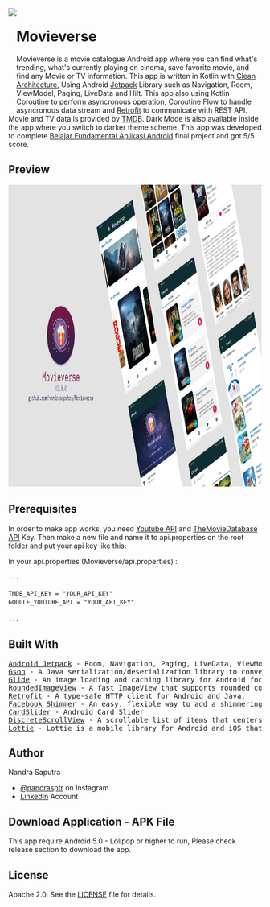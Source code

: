 <img height='200' src="app/src/main/res/mipmap-xxxhdpi/ic_movieverse.png" align="left">

# Movieverse
Movieverse is a movie catalogue Android app where you can find what's trending, what's currently playing on cinema, save favorite movie, and find any Movie or TV information. This app is written in Kotlin with <a href='https://blog.cleancoder.com/uncle-bob/2012/08/13/the-clean-architecture.html'>Clean Architecture</a>, Using Android <a href='https://developer.android.com/jetpack'>Jetpack</a> Library such as Navigation, Room, ViewModel, Paging, LiveData and Hilt. This app also using Kotlin <a href='https://github.com/Kotlin/kotlinx.coroutines'>Coroutine</a> to perform asyncronous operation, Coroutine Flow to handle asyncronous data stream and <a href='https://square.github.io/retrofit/'>Retrofit</a> to communicate with REST API. Movie and TV data is provided by <a href='https://www.themoviedb.org/'>TMDB</a>. Dark Mode is also available inside the app where you switch to darker theme scheme. This app was developed to complete <a href='https://www.dicoding.com/academies/14'>Belajar Fundamental Aplikasi Android</a> final project and got 5/5 score.

## Preview
<p float="center">
  <img src="docs/Movieverse%20App%20Presentation%20V2.png" height="600" />
</p>

## Prerequisites

In order to make app works, you need <a href='https://developers.google.com/youtube/v3/getting-started'>Youtube API</a> and <a href='https://www.themoviedb.org/documentation/api'>TheMovieDatabase API</a> Key. Then make a new file and name it to api.properties on the root folder and put your api key like this:

In your api.properties (Movieverse/api.properties) :

```xml
...

TMDB_API_KEY = "YOUR_API_KEY"
GOOGLE_YOUTUBE_API = "YOUR_API_KEY"

...
```

## Built With

<pre>
<a href='https://developer.android.com/jetpack'>Android Jetpack</a> - Room, Navigation, Paging, LiveData, ViewModel, Hilt etc.
<a href='https://github.com/google/gson'>Gson</a> - A Java serialization/deserialization library to convert Java Objects into JSON and back.
<a href='https://github.com/bumptech/glide'>Glide</a> - An image loading and caching library for Android focused on smooth scrolling.
<a href='https://github.com/vinc3m1/RoundedImageView'>RoundedImageView</a> - A fast ImageView that supports rounded corners, ovals, and circles.
<a href='https://square.github.io/retrofit/'>Retrofit</a> - A type-safe HTTP client for Android and Java.
<a href='https://github.com/facebook/shimmer-android'>Facebook Shimmer</a> - An easy, flexible way to add a shimmering effect to any view in an Android app.
<a href='https://github.com/IslamKhSh/CardSlider'>CardSlider</a> - Android Card Slider
<a href='https://github.com/yarolegovich/DiscreteScrollView'>DiscreteScrollView</a> - A scrollable list of items that centers the current element and provides easy-to-use APIs for cool item animations.
<a href='https://github.com/airbnb/lottie-android'>Lottie</a> - Lottie is a mobile library for Android and iOS that parses Adobe After Effects animations exported as json with Bodymovin and renders them natively on mobile.
</pre>

## Author

Nandra Saputra
* <a href='https://www.instagram.com/nandrasptr/'>@nandrasptr</a> on Instagram
* <a href='https://www.linkedin.com/in/nandra-saputra-b90b78157/'>LinkedIn</a> Account

## Download Application - APK File
This app require Android 5.0 - Lolipop or higher to run, Please check release section to download the app.

## License

Apache 2.0. See the <a href='https://github.com/nandrasaputra/Movieverse/blob/master/LICENSE'>LICENSE</a> file for details.
